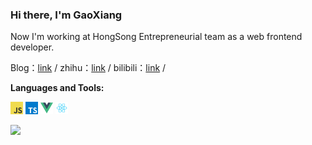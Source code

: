 ### Hi there, I'm GaoXiang 

Now I'm working at HongSong Entrepreneurial team as a web frontend developer.

Blog：[link](http://gaoxiang.ga) /   zhihu：[link](https://www.zhihu.com/people/gao-xiang-87-6) /   bilibili：[link](https://space.bilibili.com/67247583) /

**Languages and Tools:**  

<code><img height="20" src="https://raw.githubusercontent.com/github/explore/80688e429a7d4ef2fca1e82350fe8e3517d3494d/topics/javascript/javascript.png"></code>
<code><img height="20" src="https://raw.githubusercontent.com/github/explore/80688e429a7d4ef2fca1e82350fe8e3517d3494d/topics/typescript/typescript.png"></code>
<code><img height="20" src="https://raw.githubusercontent.com/github/explore/80688e429a7d4ef2fca1e82350fe8e3517d3494d/topics/vue/vue.png"></code>
<code><img height="20" src="https://raw.githubusercontent.com/github/explore/80688e429a7d4ef2fca1e82350fe8e3517d3494d/topics/react/react.png"></code>

![](https://github-readme-stats.vercel.app/api?username=gaoxianglyx&show_icons=true&title_color=E88795&icon_color=FF33FF&text_color=D6BCD5&bg_color=151515)
